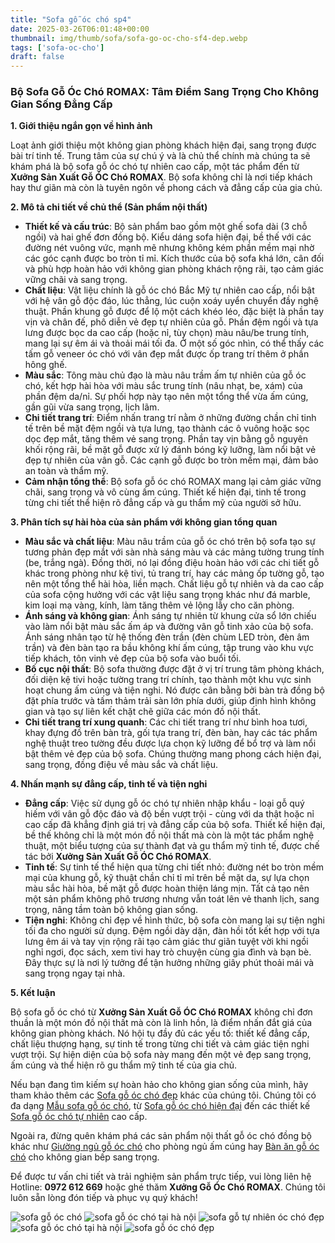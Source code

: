```yaml
---
title: "Sofa gỗ óc chó sp4"
date: 2025-03-26T06:01:48+00:00
thumbnail: img/thumb/sofa/sofa-go-oc-cho-sf4-dep.webp
tags: ['sofa-oc-cho']
draft: false
---
```

### **Bộ Sofa Gỗ Óc Chó ROMAX: Tâm Điểm Sang Trọng Cho Không Gian Sống Đẳng Cấp**

**1. Giới thiệu ngắn gọn về hình ảnh**

Loạt ảnh giới thiệu một không gian phòng khách hiện đại, sang trọng được bài trí tinh tế. Trung tâm của sự chú ý và là chủ thể chính mà chúng ta sẽ khám phá là bộ sofa gỗ óc chó tự nhiên cao cấp, một tác phẩm đến từ **Xưởng Sản Xuất Gỗ ÓC Chó ROMAX**. Bộ sofa không chỉ là nơi tiếp khách hay thư giãn mà còn là tuyên ngôn về phong cách và đẳng cấp của gia chủ.

**2. Mô tả chi tiết về chủ thể (Sản phẩm nội thất)**

* **Thiết kế và cấu trúc**: Bộ sản phẩm bao gồm một ghế sofa dài (3 chỗ ngồi) và hai ghế đơn đồng bộ. Kiểu dáng sofa hiện đại, bề thế với các đường nét vuông vức, mạnh mẽ nhưng không kém phần mềm mại nhờ các góc cạnh được bo tròn tỉ mỉ. Kích thước của bộ sofa khá lớn, cân đối và phù hợp hoàn hảo với không gian phòng khách rộng rãi, tạo cảm giác vững chãi và sang trọng.
* **Chất liệu**: Vật liệu chính là gỗ óc chó Bắc Mỹ tự nhiên cao cấp, nổi bật với hệ vân gỗ độc đáo, lúc thẳng, lúc cuộn xoáy uyển chuyển đầy nghệ thuật. Phần khung gỗ được để lộ một cách khéo léo, đặc biệt là phần tay vịn và chân đế, phô diễn vẻ đẹp tự nhiên của gỗ. Phần đệm ngồi và tựa lưng được bọc da cao cấp (hoặc nỉ, tùy chọn) màu nâu/be trung tính, mang lại sự êm ái và thoải mái tối đa. Ở một số góc nhìn, có thể thấy các tấm gỗ veneer óc chó với vân đẹp mắt được ốp trang trí thêm ở phần hông ghế.
* **Màu sắc**: Tông màu chủ đạo là màu nâu trầm ấm tự nhiên của gỗ óc chó, kết hợp hài hòa với màu sắc trung tính (nâu nhạt, be, xám) của phần đệm da/nỉ. Sự phối hợp này tạo nên một tổng thể vừa ấm cúng, gần gũi vừa sang trọng, lịch lãm.
* **Chi tiết trang trí**: Điểm nhấn trang trí nằm ở những đường chần chỉ tinh tế trên bề mặt đệm ngồi và tựa lưng, tạo thành các ô vuông hoặc sọc dọc đẹp mắt, tăng thêm vẻ sang trọng. Phần tay vịn bằng gỗ nguyên khối rộng rãi, bề mặt gỗ được xử lý đánh bóng kỹ lưỡng, làm nổi bật vẻ đẹp tự nhiên của vân gỗ. Các cạnh gỗ được bo tròn mềm mại, đảm bảo an toàn và thẩm mỹ.
* **Cảm nhận tổng thể**: Bộ sofa gỗ óc chó ROMAX mang lại cảm giác vững chãi, sang trọng và vô cùng ấm cúng. Thiết kế hiện đại, tinh tế trong từng chi tiết thể hiện rõ đẳng cấp và gu thẩm mỹ của người sở hữu.

**3. Phân tích sự hài hòa của sản phẩm với không gian tổng quan**

* **Màu sắc và chất liệu**: Màu nâu trầm của gỗ óc chó trên bộ sofa tạo sự tương phản đẹp mắt với sàn nhà sáng màu và các mảng tường trung tính (be, trắng ngà). Đồng thời, nó lại đồng điệu hoàn hảo với các chi tiết gỗ khác trong phòng như kệ tivi, tủ trang trí, hay các mảng ốp tường gỗ, tạo nên một tổng thể hài hòa, liền mạch. Chất liệu gỗ tự nhiên và da cao cấp của sofa cộng hưởng với các vật liệu sang trọng khác như đá marble, kim loại mạ vàng, kính, làm tăng thêm vẻ lộng lẫy cho căn phòng.
* **Ánh sáng và không gian**: Ánh sáng tự nhiên từ khung cửa sổ lớn chiếu vào làm nổi bật màu sắc ấm áp và đường vân gỗ tinh xảo của bộ sofa. Ánh sáng nhân tạo từ hệ thống đèn trần (đèn chùm LED tròn, đèn âm trần) và đèn bàn tạo ra bầu không khí ấm cúng, tập trung vào khu vực tiếp khách, tôn vinh vẻ đẹp của bộ sofa vào buổi tối.
* **Bố cục nội thất**: Bộ sofa thường được đặt ở vị trí trung tâm phòng khách, đối diện kệ tivi hoặc tường trang trí chính, tạo thành một khu vực sinh hoạt chung ấm cúng và tiện nghi. Nó được cân bằng bởi bàn trà đồng bộ đặt phía trước và tấm thảm trải sàn lớn phía dưới, giúp định hình không gian và tạo sự liên kết chặt chẽ giữa các món đồ nội thất.
* **Chi tiết trang trí xung quanh**: Các chi tiết trang trí như bình hoa tươi, khay đựng đồ trên bàn trà, gối tựa trang trí, đèn bàn, hay các tác phẩm nghệ thuật treo tường đều được lựa chọn kỹ lưỡng để bổ trợ và làm nổi bật thêm vẻ đẹp của bộ sofa. Chúng thường mang phong cách hiện đại, sang trọng, đồng điệu về màu sắc và chất liệu.

**4. Nhấn mạnh sự đẳng cấp, tinh tế và tiện nghi**

* **Đẳng cấp**: Việc sử dụng gỗ óc chó tự nhiên nhập khẩu - loại gỗ quý hiếm với vân gỗ độc đáo và độ bền vượt trội - cùng với da thật hoặc nỉ cao cấp đã khẳng định giá trị và đẳng cấp của bộ sofa. Thiết kế hiện đại, bề thế không chỉ là một món đồ nội thất mà còn là một tác phẩm nghệ thuật, một biểu tượng của sự thành đạt và gu thẩm mỹ tinh tế, được chế tác bởi **Xưởng Sản Xuất Gỗ ÓC Chó ROMAX**.
* **Tinh tế**: Sự tinh tế thể hiện qua từng chi tiết nhỏ: đường nét bo tròn mềm mại của khung gỗ, kỹ thuật chần chỉ tỉ mỉ trên bề mặt da, sự lựa chọn màu sắc hài hòa, bề mặt gỗ được hoàn thiện láng mịn. Tất cả tạo nên một sản phẩm không phô trương nhưng vẫn toát lên vẻ thanh lịch, sang trọng, nâng tầm toàn bộ không gian sống.
* **Tiện nghi**: Không chỉ đẹp về hình thức, bộ sofa còn mang lại sự tiện nghi tối đa cho người sử dụng. Đệm ngồi dày dặn, đàn hồi tốt kết hợp với tựa lưng êm ái và tay vịn rộng rãi tạo cảm giác thư giãn tuyệt vời khi ngồi nghỉ ngơi, đọc sách, xem tivi hay trò chuyện cùng gia đình và bạn bè. Đây thực sự là nơi lý tưởng để tận hưởng những giây phút thoải mái và sang trọng ngay tại nhà.

**5. Kết luận**

Bộ sofa gỗ óc chó từ **Xưởng Sản Xuất Gỗ ÓC Chó ROMAX** không chỉ đơn thuần là một món đồ nội thất mà còn là linh hồn, là điểm nhấn đắt giá của không gian phòng khách. Nó hội tụ đầy đủ các yếu tố: thiết kế đẳng cấp, chất liệu thượng hạng, sự tinh tế trong từng chi tiết và cảm giác tiện nghi vượt trội. Sự hiện diện của bộ sofa này mang đến một vẻ đẹp sang trọng, ấm cúng và thể hiện rõ gu thẩm mỹ tinh tế của gia chủ.

Nếu bạn đang tìm kiếm sự hoàn hảo cho không gian sống của mình, hãy tham khảo thêm các [Sofa gỗ óc chó đẹp](https://romax.vn/danh-muc/phong-khach/sofa-go-oc-cho/ "Sofa gỗ óc chó đẹp") khác của chúng tôi. Chúng tôi có đa dạng [Mẫu sofa gỗ óc chó](https://romax.vn/danh-muc/phong-khach/sofa-go-oc-cho/ "Mẫu sofa gỗ óc chó"), từ [Sofa gỗ óc chó hiện đại](https://romax.vn/danh-muc/phong-khach/sofa-go-oc-cho/ "Sofa gỗ óc chó hiện đại") đến các thiết kế [Sofa gỗ óc chó tự nhiên](https://romax.vn/danh-muc/phong-khach/sofa-go-oc-cho/ "Sofa gỗ óc chó tự nhiên") cao cấp.

Ngoài ra, đừng quên khám phá các sản phẩm nội thất gỗ óc chó đồng bộ khác như [Giường ngủ gỗ óc chó](https://romax.vn/danh-muc/phong-ngu/giuong-go-oc-cho/ "Giường ngủ gỗ óc chó") cho phòng ngủ ấm cúng hay [Bàn ăn gỗ óc chó](https://romax.vn/danh-muc/phong-bep/ban-an-go-oc-cho/ "Bàn ăn gỗ óc chó") cho không gian bếp sang trọng.

Để được tư vấn chi tiết và trải nghiệm sản phẩm trực tiếp, vui lòng liên hệ Hotline: **0972 612 669** hoặc ghé thăm **Xưởng Gỗ Óc Chó ROMAX**. Chúng tôi luôn sẵn lòng đón tiếp và phục vụ quý khách!

![sofa gỗ óc chó](/img/sofa/sf4/sofa-go-oc-cho-sf4-00-23.webp)
![sofa gỗ óc chó tại hà nội](/img/sofa/sf4/sofa-go-oc-cho-sf4-00-24.webp)
![sofa gỗ tự nhiên óc chó đẹp](/img/sofa/sf4/sofa-go-oc-cho-sf4-00-25.webp)
![sofa gỗ óc chó tại hà nội](/img/sofa/sf4/sofa-go-oc-cho-sf4-00-26.webp)
![sofa gỗ óc chó đẹp](/img/sofa/sf4/sofa-go-oc-cho-sf4-00-27.webp)